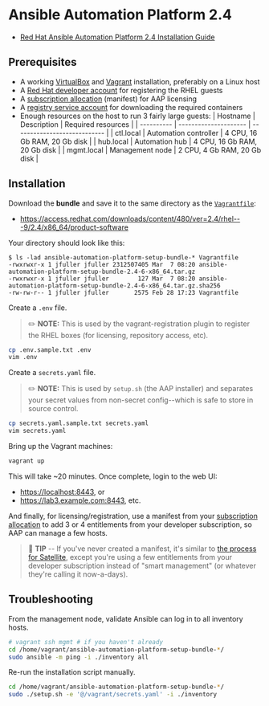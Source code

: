 # Ansible Automation Platform 2.4

* [Red Hat Ansible Automation Platform 2.4 Installation Guide](https://access.redhat.com/documentation/en-us/red_hat_ansible_automation_platform/2.4/html/red_hat_ansible_automation_platform_installation_guide/index)



## Prerequisites

* A working [VirtualBox] and [Vagrant] installation, preferably on a Linux host
* A [Red Hat developer account] for registering the RHEL guests
* A [subscription allocation] (manifest) for AAP licensing
* A [registry service account] for downloading the required containers
* Enough resources on the host to run 3 fairly large guests:
  | Hostname   | Description           | Required resources           |
  | ---------- | --------------------- | ---------------------------- |
  | ctl.local  | Automation controller | 4 CPU, 16 Gb RAM, 20 Gb disk |
  | hub.local  | Automation hub        | 4 CPU, 16 Gb RAM, 20 Gb disk |
  | mgmt.local | Management node       | 2 CPU, 4 Gb RAM, 20 Gb disk  |

[VirtualBox]: https://www.virtualbox.org/
[Vagrant]: https://www.vagrantup.com/
[Red Hat developer account]: https://developers.redhat.com/
[subscription allocation]: https://access.redhat.com/management/subscription_allocations
[registry service account]: https://access.redhat.com/terms-based-registry/



## Installation

Download the **bundle** and save it to the same directory as the [`Vagrantfile`](Vagrantfile):

* <https://access.redhat.com/downloads/content/480/ver=2.4/rhel---9/2.4/x86_64/product-software>

Your directory should look like this:

```text
$ ls -lad ansible-automation-platform-setup-bundle-* Vagrantfile
-rwxrwxr-x 1 jfuller jfuller 2312507405 Mar  7 08:20 ansible-automation-platform-setup-bundle-2.4-6-x86_64.tar.gz
-rwxrwxr-x 1 jfuller jfuller        127 Mar  7 08:20 ansible-automation-platform-setup-bundle-2.4-6-x86_64.tar.gz.sha256
-rw-rw-r-- 1 jfuller jfuller       2575 Feb 28 17:23 Vagrantfile
```

Create a `.env` file.  

> :pencil2: **NOTE:** This is used by the vagrant-registration plugin to
> register the RHEL boxes (for licensing, repository access, etc).

```bash
cp .env.sample.txt .env
vim .env
```

Create a `secrets.yaml` file.

> :pencil2: **NOTE:** This is used by `setup.sh` (the AAP installer) and
> separates your secret values from non-secret config--which is safe to store in
> source control.

```bash
cp secrets.yaml.sample.txt secrets.yaml
vim secrets.yaml
```

Bring up the Vagrant machines:

```bash
vagrant up
```

This will take ~20 minutes.  Once complete, login to the web UI:

* <https://localhost:8443>, or
* <https://lab3.example.com:8443>, etc.

And finally, for licensing/registration, use a manifest from your [subscription allocation]
to add 3 or 4 entitlements from your developer subscription, so AAP can manage a
few hosts.

> :blue_book: **TIP** -- If you've never created a manifest, it's similar to
> [the process for Satellite](https://www.redhat.com/en/blog/how-create-and-use-red-hat-satellite-manifest),
> except you're using a few entitlements from your developer subscription
> instead of "smart management" (or whatever they're calling it now-a-days).



## Troubleshooting

From the management node, validate Ansible can log in to all inventory hosts.

```bash
# vagrant ssh mgmt # if you haven't already
cd /home/vagrant/ansible-automation-platform-setup-bundle-*/
sudo ansible -m ping -i ./inventory all
```

Re-run the installation script manually.

```bash
cd /home/vagrant/ansible-automation-platform-setup-bundle-*/
sudo ./setup.sh -e '@/vagrant/secrets.yaml' -i ./inventory
```
